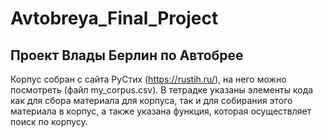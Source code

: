 # Avtobreya_Final_Project
## Проект Влады Берлин по Автобрее
Корпус собран с сайта РуСтих (https://rustih.ru/), на него можно посмотреть (файл my_corpus.csv). В тетрадке указаны элементы кода как для сбора материала для корпуса, так и для собирания этого материала в корпус, а также указана функция, которая осуществляет поиск по корпусу.
